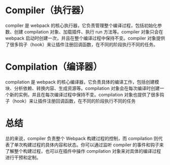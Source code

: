 # Compiler（执行器）
compiler 是 webpack 的核心执行器，它负责管理整个编译过程，包括初始化参数、创建 compilation 对象、加载插件、执行 run 方法等。compiler 对象只会在 webpack 启动时创建一次，并且在整个编译过程中保持不变。compiler 对象提供了很多钩子（hook）来让插件注册回调函数，在不同的阶段执行不同的任务。
# Compilation（编译器）
compilation 是 webpack 的核心编译器，它负责具体的编译工作，包括创建模块、分析依赖、转换内容、生成资源等。compilation 对象会在每次编译时创建一个新的实例，并且在每次编译过程中保持不变。compilation 对象也提供了很多钩子（hook）来让插件注册回调函数，在不同的阶段执行不同的任务
# 总结
总的来说，compiler 负责整个 Webpack 构建过程的控制，而 compilation 则代表了单次构建过程的具体内容和状态。你可以通过监听 compiler 的事件和钩子来了解整个构建过程，也可以在插件中操作 compilation 对象来对具体的编译过程进行干预和定制。
